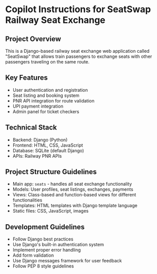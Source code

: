 # Copilot Instructions for SeatSwap Railway Seat Exchange

<!-- Use this file to provide workspace-specific custom instructions to Copilot. For more details, visit https://code.visualstudio.com/docs/copilot/copilot-customization#_use-a-githubcopilotinstructionsmd-file -->

## Project Overview
This is a Django-based railway seat exchange web application called "SeatSwap" that allows train passengers to exchange seats with other passengers traveling on the same route.

## Key Features
- User authentication and registration
- Seat listing and booking system
- PNR API integration for route validation
- UPI payment integration
- Admin panel for ticket checkers

## Technical Stack
- Backend: Django (Python)
- Frontend: HTML, CSS, JavaScript
- Database: SQLite (default Django)
- APIs: Railway PNR APIs

## Project Structure Guidelines
- Main app: `seats` - handles all seat exchange functionality
- Models: User profiles, seat listings, exchanges, payments
- Views: Class-based and function-based views for different functionalities
- Templates: HTML templates with Django template language
- Static files: CSS, JavaScript, images

## Development Guidelines
- Follow Django best practices
- Use Django's built-in authentication system
- Implement proper error handling
- Add form validation
- Use Django messages framework for user feedback
- Follow PEP 8 style guidelines
